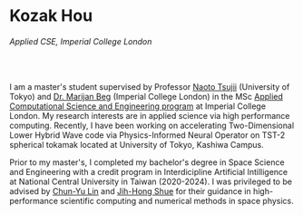 # Kozak Hou

###### Applied CSE, Imperial College London

<br>

I am a master's student supervised by Professor [Naoto Tsujii](https://www.k.u-tokyo.ac.jp/en/gsfs/faculty/naoto_tsujii/) (University of Tokyo) and [Dr. Marijan Beg](https://profiles.imperial.ac.uk/m.beg) (Imperial College London) in the MSc [Applied Computational Science and Engineering program](https://www.imperial.ac.uk/study/courses/postgraduate-taught/applied-computational-science/) at Imperial College London. My research interests are in applied science via high performance computing. Recently, I have been working on accelerating Two-Dimensional Lower Hybrid Wave code via Physics-Informed Neural Operator on TST-2 spherical tokamak located at University of Tokyo, Kashiwa Campus.

Prior to my master's, I completed my bachelor's degree in Space Science and Engineering with a credit program in Interdicipline Artificial Intilligence at National Central University in Taiwan (2020-2024). I was privileged to be advised by [Chun-Yu Lin](https://sites.google.com/site/lincytw/) and [Jih-Hong Shue](http://themis.ss.ncu.edu.tw/e_taiwan_themis.htm) for their guidance in high-performance scientific computing and numerical methods in space physics.